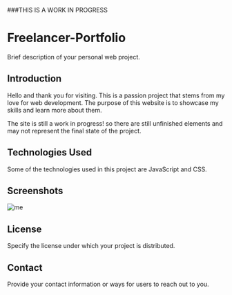 ###THIS IS A WORK IN PROGRESS

# Freelancer-Portfolio

Brief description of your personal web project.

## Introduction

Hello and thank you for visiting. This is a passion project that stems from my love for web development. The purpose of this website is to showcase my skills and learn more about them.

The site is still a work in progress! so there are still unfinished elements and may not represent the final state of the project.

## Technologies Used

Some of the technologies used in this project are JavaScript and CSS.

## Screenshots

![me](https://github.com/francomceballos/freelancer-portfolio/blob/main/img/gif1.gif)

## License

Specify the license under which your project is distributed.

## Contact

Provide your contact information or ways for users to reach out to you.
